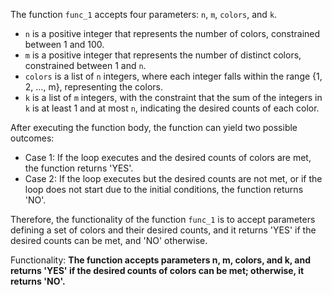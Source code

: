 The function `func_1` accepts four parameters: `n`, `m`, `colors`, and `k`. 

- `n` is a positive integer that represents the number of colors, constrained between 1 and 100.
- `m` is a positive integer that represents the number of distinct colors, constrained between 1 and `n`.
- `colors` is a list of `n` integers, where each integer falls within the range {1, 2, ..., m}, representing the colors.
- `k` is a list of `m` integers, with the constraint that the sum of the integers in `k` is at least 1 and at most `n`, indicating the desired counts of each color.

After executing the function body, the function can yield two possible outcomes:
- Case 1: If the loop executes and the desired counts of colors are met, the function returns 'YES'.
- Case 2: If the loop executes but the desired counts are not met, or if the loop does not start due to the initial conditions, the function returns 'NO'.

Therefore, the functionality of the function `func_1` is to accept parameters defining a set of colors and their desired counts, and it returns 'YES' if the desired counts can be met, and 'NO' otherwise. 

Functionality: **The function accepts parameters n, m, colors, and k, and returns 'YES' if the desired counts of colors can be met; otherwise, it returns 'NO'.**